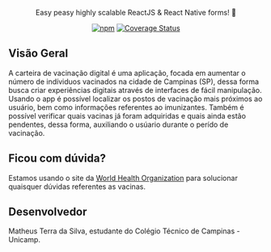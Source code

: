 <p align="center">Easy peasy highly scalable ReactJS & React Native forms! 🚀</p>

<div align="center">

[![npm](https://img.shields.io/npm/v/@unform/core.svg?color=%238257E5&style=for-the-badge)](https://www.npmjs.com/package/@unform/core)<space><space>
[![Coverage Status](https://img.shields.io/coveralls/github/unform/unform?color=8257E5&style=for-the-badge)](https://coveralls.io/github/unform/unform?branch=main)

</div>

## Visão Geral

A carteira de vacinação digital é uma aplicação, focada em aumentar o número de indíviduos vacinados na cidade de Campinas (SP), dessa forma busca criar experiências digitais
através de interfaces de fácil manipulação. Usando o app é possível localizar os postos de vacinação mais próximos ao usuário, bem como informações referentes ao imunizantes. Também é possível verificar quais vacinas já foram adquiridas e quais ainda estão pendentes, dessa forma, auxiliando o usúario durante o perído de vacinação.

## Ficou com dúvida?

Estamos usando o site da [World Health Organization](https://www.who.int/pt/emergencies/diseases/novel-coronavirus-2019/covid-19-vaccines/explainers?adgroupsurvey={adgroupsurvey}&gclid=CjwKCAjwq9mLBhB2EiwAuYdMtZKLj_-_WWUh-iO-Bl2T_o3Fs-qsDZFU2hrCHFH_m_x8gZPfCgEN1hoCOFoQAvD_BwE) para solucionar quaisquer dúvidas referentes as vacinas.

## Desenvolvedor

Matheus Terra da Silva, estudante do Colégio Técnico de Campinas - Unicamp.
